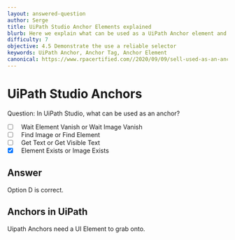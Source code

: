 ```yaml
---
layout: answered-question
author: Serge
title: UiPath Studio Anchor Elements explained
blurb: Here we explain what can be used as a UiPath Anchor element and how to use UiPath Anchor tags in your RPA programs.
difficulty: 7
objective: 4.5 Demonstrate the use a reliable selector
keywords: UiPath Anchor, Anchor Tag, Anchor Element
canonical: https://www.rpacertified.com//2020/09/09/sell-used-as-an-anchor.html
---
```


<h1>UiPath Studio Anchors</h1>

Question:  In UiPath Studio, what can be used as an anchor?

 - [ ] &nbsp;  Wait Element Vanish or Wait Image Vanish
 - [ ] &nbsp;  Find Image or Find Element
 - [ ] &nbsp;  Get Text or Get Visible Text
 - [X] &nbsp;  Element Exists or Image Exists

## Answer

Option D is correct.

<h2>Anchors in UiPath</h2>

Uipath Anchors need a UI Element to grab onto.

